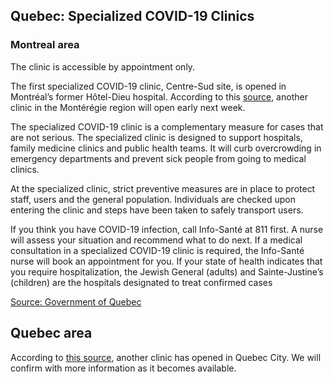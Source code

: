 ## Quebec: Specialized COVID-19 Clinics

### Montreal area

The clinic is accessible by appointment only.

The first specialized COVID-19 clinic, Centre-Sud site, is opened in Montréal’s former Hôtel-Dieu hospital. According to this [source](https://globalnews.ca/news/6654510/quebec-coronavirus-clinics-how-they-work/), another clinic in the Montérégie region will open early next week.

The specialized COVID-19 clinic is a complementary measure for cases that are not serious. The specialized clinic is designed to support hospitals, family medicine clinics and public health teams. It will curb overcrowding in emergency departments and prevent sick people from going to medical clinics.

At the specialized clinic, strict preventive measures are in place to protect staff, users and the general population. Individuals are checked upon entering the clinic and steps have been taken to safely transport users.

If you think you have COVID-19 infection, call Info-Santé at 811 first. A nurse will assess your situation and recommend what to do next. If a medical consultation in a specialized COVID-19 clinic is required, the Info-Santé nurse will book an appointment for you. If your state of health indicates that you require hospitalization, the Jewish General (adults) and Sainte-Justine’s (children) are the hospitals designated to treat confirmed cases

[Source: Government of Quebec](https://santemontreal.qc.ca/en/public/coronavirus-covid-19/#c35268)

## Quebec area

According to [this source](https://globalnews.ca/news/6654510/quebec-coronavirus-clinics-how-they-work/), another clinic has opened in Quebec City. We will confirm with more information as it becomes available.

